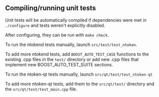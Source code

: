 Compiling/running unit tests
------------------------------------

Unit tests will be automatically compiled if dependencies were met in `./configure`
and tests weren't explicitly disabled.

After configuring, they can be run with `make check`.

To run the ntokend tests manually, launch `src/test/test_ntoken`.

To add more ntokend tests, add `BOOST_AUTO_TEST_CASE` functions to the existing
.cpp files in the `test/` directory or add new .cpp files that
implement new BOOST_AUTO_TEST_SUITE sections.

To run the ntoken-qt tests manually, launch `src/qt/test/test_ntoken-qt`

To add more ntoken-qt tests, add them to the `src/qt/test/` directory and
the `src/qt/test/test_main.cpp` file.

